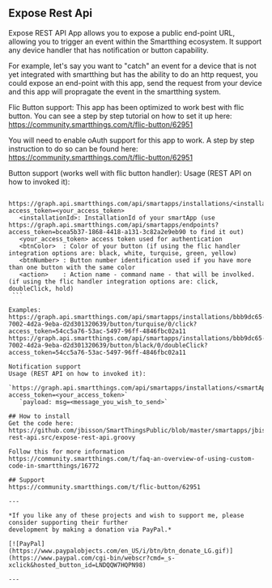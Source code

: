 ## Expose Rest Api

Expose REST API App allows you to expose a public end-point URL, allowing you to trigger an event within the Smartthing ecosystem.
   It support any device handler that has notification or button capability. 
  
   For example, let's say you want to "catch" an event for a device that is not yet integrated with smartthing but has the ability to do an http request, you could expose an end-point with this
   app, send the request from your device and this app will propragate the event in the smartthing system. 
   
   Flic Button support: This app has been optimized to work best with flic button. You can see a step by step tutorial on how to set it up here: https://community.smartthings.com/t/flic-button/62951
  
  
   You will need to enable oAuth support for this app to work. A step by step instruction to do so can be found here:
   https://community.smartthings.com/t/flic-button/62951
 
   Button support (works well with flic button handler): 
   Usage (REST API on how to invoked it):
   ```
	https://graph.api.smartthings.com/api/smartapps/installations/<installationId>/button/<btnColor>/<btnNumber>/<action>?access_token=<your_access_token>  
      <installationId>: InstallationId of your smartApp (use https://graph.api.smartthings.com/api/smartapps/endpoints?access_token=bcea5b37-1868-4418-a131-3c82a2e9eb90 to find it out)
      <your_access_token> access token used for authentication
      <btnColor>  : Color of your button (if using the flic handler integration options are: black, white, turquise, green, yellow)
      <btnNumber> : Button number identification used if you have more than one button with the same color 
      <action>    : Action name - command name - that will be involked. (if using the flic handler integration options are: click, doubleClick, hold)
	```	
  
  Examples: 
   https://graph.api.smartthings.com/api/smartapps/installations/bbb9dc65-7002-4d2a-9eba-d2d301320639/button/turquise/0/click?access_token=54cc5a76-53ac-5497-96ff-4846fbc02a11
   https://graph.api.smartthings.com/api/smartapps/installations/bbb9dc65-7002-4d2a-9eba-d2d301320639/button/black/0/doubleClick?access_token=54cc5a76-53ac-5497-96ff-4846fbc02a11
  
  Notification support
  Usage (REST API on how to invoked it):
      `https://graph.api.smartthings.com/api/smartapps/installations/<smartAppId>/sendNotification?access_token=<your_access_token>`  
      `payload: msg=<message_you_wish_to_send>`
 
## How to install
Get the code here: https://github.com/jbisson/SmartThingsPublic/blob/master/smartapps/jbisson/expose-rest-api.src/expose-rest-api.groovy

Follow this for more information https://community.smartthings.com/t/faq-an-overview-of-using-custom-code-in-smartthings/16772

## Support
https://community.smartthings.com/t/flic-button/62951

---

*If you like any of these projects and wish to support me, please consider supporting their further
development by making a donation via PayPal.*

[![PayPal](https://www.paypalobjects.com/en_US/i/btn/btn_donate_LG.gif)](https://www.paypal.com/cgi-bin/webscr?cmd=_s-xclick&hosted_button_id=LNDQQW7HQPN98)

---


